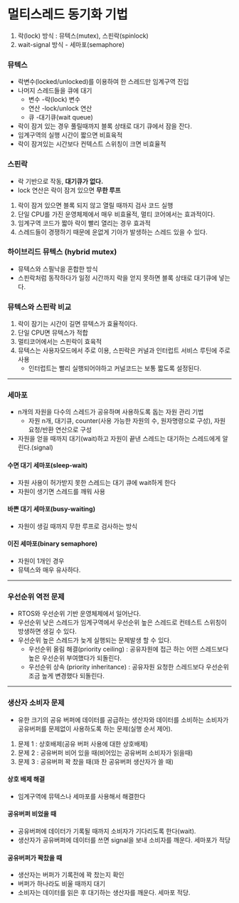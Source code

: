 # 멀티스레드 동기화 기법
1. 락(lock) 방식 : 뮤텍스(mutex), 스핀락(spinlock)
2. wait-signal 방식 - 세마포(semaphore)

### 뮤텍스
* 락변수(locked/unlocked)를 이용하여 한 스레드만 임계구역 진입
* 나머지 스레드들을 큐에 대기
  - 변수 -락(lock) 변수
  - 연산 -lock/unlock 연산
  - 큐 -대기큐(wait queue)
* 락이 잠겨 있는 경우 풀릴때까지 블록 상태로 대기 큐에서 잠을 잔다.
* 임계구역의 실행 시간이 짧으면 비효육적
* 락이 잠겨있는 시간보다 컨텍스트 스위칭이 크면 비효율적

### 스핀락
* 락 기반으로 작동, **대기큐가 없다.**
* lock 연산은 락이 잠겨 있으면 **무한 루프**
1. 락이 잠겨 있으면 블록 되지 않고 열릴 때까지 검사 코드 실행
2. 단일 CPU를 가진 운영체제에서 매우 비효율적, 멀티 코어에서는 효과적이다.
3. 임계구역 코드가 짧아 락이 빨리 열리는 경우 효과적
4. 스레드들이 경쟁하기 때문에 운없게 기아가 발생하는 스레드 있을 수 있다.


### 하이브리드 뮤텍스 (hybrid mutex)
* 뮤텍스와 스필낙을 혼합한 방식
* 스핀락처럼 동작하다가 일정 시간까지 락을 얻지 못하면 블록 상태로 대기큐에 넣는다.

### 뮤텍스와 스핀락 비교
1. 락이 잠기는 시간이 길면 뮤텍스가 효율적이다.
2. 단일 CPU면 뮤텍스가 적합
3. 멀티코어에서는 스핀락이 효육적
4. 뮤텍스는 사용자모드에서 주로 이용, 스핀락은 커널과 인터럽트 서비스 루틴에 주로 사용
   - 인터럽트는 빨리 실행되어야하고 커널코드는 보통 짧도록  설정된다.
------------
### 세마포
* n개의 자원을 다수의 스레드가 공유하며 사용하도록 돕는 자원 관리 기법
  - 자원 n개, 대기큐, counter(사용 가능한 자원의 수, 원자명령으로 구성), 자원 요청/반환 연산으로 구성
* 자원을 얻을 때까지 대기(wait)하고 자원이 끝낸 스레드는 대기하는 스레드에게 알린다.(signal)
#### 수면 대기 세마포(sleep-wait)
* 자원 사용이 허가받지 못한 스레드는 대기 큐에 wait하게 한다
* 자원이 생기면 스레드를 깨워 사용
#### 바쁜 대기 세마포(busy-waiting)
* 자원이 생길 때까지 무한 루프로 검사하는 방식

#### 이진 세마포(binary semaphore)
* 자원이 1개인 경우
* 뮤텍스와 매우 유사하다.

--------

### 우선순위 역전 문제
* RTOS와 우선순위 기반 운영체제에서 일어난다.
* 우선순위 낮은 스레드가 임계구역에서 우선순위 높은 스레드로 컨테스트 스위칭이 방생하면 생길 수 있다.
* 우선순위 높은 스레드가 늦게 실행되는 문제발생 할 수 있다.
  - 우선순위 올림 해결(priority ceiling) : 공유자원에 접근 하는 어떤 스레드보다 높은 우선순위 부여했다가 되돌린다.
  - 우선순위 상속 (priority inheritance) : 공유자원 요청한 스레드보다 우선순위 조금 높게 변경했다 되돌린다.

------------
### 생산자 소비자 문제
* 유한 크기의 공유 버퍼에 데이터를 공급하는 생산자와 데이터를 소비하는 소비자가 공유버퍼를 문제없이 사용하도록 하는 문제(실행 순서 제어).
1. 문제 1 : 상호배제(공유 버퍼 사용에 대한 상호배제)
2. 문제 2 : 공유버퍼 비어 있을 때(비어있는 공유버퍼 소비자가 읽을때)
3. 문제 3 : 공유버퍼 꽉 찼을 때(꽈 찬 공유버퍼 생산자가 쓸 때)

#### 상호 배제 해결
* 임계구역에 뮤텍스나 세마포를 사용해서 해결한다

#### 공유버퍼 비었을 때
* 공유버퍼에 데이터가 기록될 때까지 소비자가 기다리도록 한다(wait).
* 생산자가 공유버퍼에 데이터를 쓰면 signal을 보내 소비자를 깨운다. 세마포가 적당
#### 공유버퍼가 꽉찼을 때
* 생산자는 버퍼가 기록전에 꽉 찼는지 확인
* 버퍼가 하나라도 비울 때까지 대기
* 소비자는 데이터를 읽은 후 대기하는 생산자를 깨운다. 세마포 적당.

